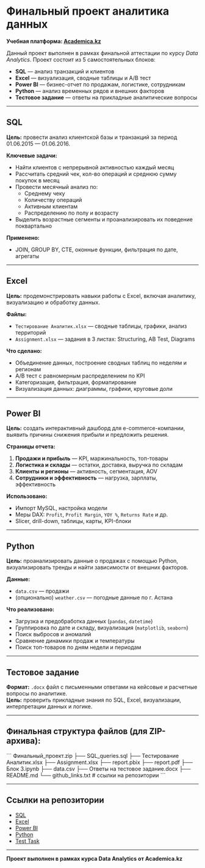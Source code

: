 # Финальный проект аналитика данных  
**Учебная платформа: [Academica.kz](https://academica.kz)**

Данный проект выполнен в рамках финальной аттестации по курсу *Data Analytics*. Проект состоит из 5 самостоятельных блоков:

- **SQL** — анализ транзакций и клиентов  
- **Excel** — визуализация, сводные таблицы и A/B тест  
- **Power BI** — бизнес-отчет по продажам, логистике, сотрудникам  
- **Python** — анализ временных рядов и внешних факторов  
- **Тестовое задание** — ответы на прикладные аналитические вопросы  

---

## SQL

**Цель:** провести анализ клиентской базы и транзакций за период 01.06.2015 — 01.06.2016.

**Ключевые задачи:**
- Найти клиентов с непрерывной активностью каждый месяц
- Рассчитать средний чек, кол-во операций и среднюю сумму покупок в месяц
- Провести месячный анализ по:
  - Среднему чеку  
  - Количеству операций  
  - Активным клиентам  
  - Распределению по полу и возрасту  
- Выделить возрастные сегменты и проанализировать их поведение поквартально

**Применено:**
- JOIN, GROUP BY, CTE, оконные функции, фильтрация по дате, агрегаты


---

## Excel

**Цель:** продемонстрировать навыки работы с Excel, включая аналитику, визуализацию и обработку данных.

**Файлы:**
- `Тестирование Аналитик.xlsx` — сводные таблицы, графики, анализ территорий  
- `Assignment.xlsx` — задания в 3 листах: Structuring, AB Test, Diagrams

**Что сделано:**
- Объединение данных, построение сводных таблиц по неделям и регионам
- A/B тест с равномерным распределением по KPI
- Категоризация, фильтрация, форматирование
- Визуализация данных: диаграммы, графики, круговые доли


---

## Power BI

**Цель:** создать интерактивный дашборд для e-commerce-компании, выявить причины снижения прибыли и предложить решения.

**Страницы отчета:**
1. **Продажи и прибыль** — KPI, маржинальность, топ-товары  
2. **Логистика и склады** — остатки, доставка, выручка по складам  
3. **Клиенты и регионы** — активность, сегментация, AOV  
4. **Сотрудники и эффективность** — нагрузка, зарплаты, эффективность

**Использовано:**
- Импорт MySQL, настройка модели
- Меры DAX: `Profit`, `Profit Margin`, `YOY %`, `Returns Rate` и др.
- Slicer, drill-down, таблицы, карты, KPI-блоки


---

## Python

**Цель:** проанализировать данные о продажах с помощью Python, визуализировать тренды и найти зависимости от внешних факторов.

**Данные:**  
- `data.csv` — продажи  
- (опционально) `weather.csv` — погодные данные по г. Астана

**Что реализовано:**
- Загрузка и предобработка данных (`pandas`, `datetime`)
- Группировка по дате и складу, визуализация (`matplotlib`, `seaborn`)
- Поиск выбросов и аномалий
- Сравнение динамики продаж и температуры
- Поиск топ-товаров по дням недели и периодам


---

## Тестовое задание

**Формат:** `.docx` файл с письменными ответами на кейсовые и расчетные вопросы по аналитике.  
**Цель:** проверить прикладные знания по SQL, Excel, визуализации, интерпретации данных и логике.


---

## Финальная структура файлов (для ZIP-архива):

\`\`\`
Финальный_проект.zip
├── SQL_queries.sql
├── Тестирование Аналитик.xlsx
├── Assignment.xlsx
├── report.pbix
├── report.pdf
├── Блок 3.ipynb
├── data.csv
├── Ответы на тестовое задание.docx
├── README.md
└── github_links.txt  # ссылки на репозитории
\`\`\`

---

## Ссылки на репозитории

- [SQL](https://github.com/AibekAskan/Project_Academica/tree/main/SQL)
- [Excel](https://github.com/AibekAskan/Project_Academica/tree/main/Excel)
- [Power BI](https://github.com/AibekAskan/Project_Academica/tree/main/Power%20BI)
- [Python](https://github.com/AibekAskan/Project_Academica/tree/main/Python)
- [Test Task](https://github.com/AibekAskan/Project_Academica/tree/main/Test%20Task)

---

**Проект выполнен в рамках курса Data Analytics от Academica.kz**  
